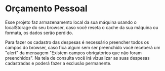 <h1>Orçamento Pessoal</h1>

<p>Esse projeto faz armazenamento local da sua máquina usando o localStorage do seu browser, caso você reseta o cache da sua máquina ou formata, os dados serão perdido.</p>

<p>Para fazer os cadastro das despesas é necessário preencher todos os campos do browser, caso fica algum sem ser preenchido você receberá um "alert" da mensagem "Existem campos obrigatórios que não foram preenchidos". Na tela de consulta você irá vizualizar as suas despesas cadastradas e poderá fazer a exclusão permanente.</p>